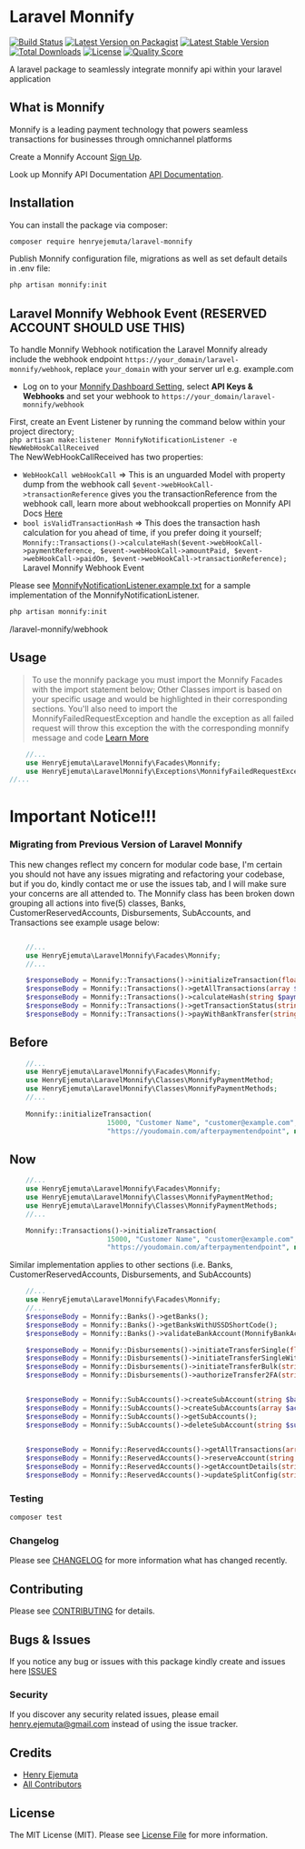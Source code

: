 # Laravel Monnify

[![Build Status](https://travis-ci.org/henryejemuta/laravel-monnify.svg?branch=master)](https://travis-ci.org/henryejemuta/laravel-monnify)
[![Latest Version on Packagist](https://img.shields.io/packagist/v/henryejemuta/laravel-monnify.svg?style=flat-square)](https://packagist.org/packages/henryejemuta/laravel-monnify)
[![Latest Stable Version](https://poser.pugx.org/henryejemuta/laravel-monnify/v/stable)](https://packagist.org/packages/henryejemuta/laravel-monnify)
[![Total Downloads](https://poser.pugx.org/henryejemuta/laravel-monnify/downloads)](https://packagist.org/packages/henryejemuta/laravel-monnify)
[![License](https://poser.pugx.org/henryejemuta/laravel-monnify/license)](https://packagist.org/packages/henryejemuta/laravel-monnify)
[![Quality Score](https://img.shields.io/scrutinizer/g/henryejemuta/laravel-monnify.svg?style=flat-square)](https://scrutinizer-ci.com/g/henryejemuta/laravel-monnify)

A laravel package to seamlessly integrate monnify api within your laravel application

## What is Monnify
Monnify is a leading payment technology that powers seamless transactions for businesses through omnichannel platforms

Create a Monnify Account [Sign Up](https://app.monnify.com/create-account).

Look up Monnify API Documentation [API Documentation](https://teamapt.atlassian.net/wiki/spaces/MON/overview).

## Installation

You can install the package via composer:

```bash
composer require henryejemuta/laravel-monnify
```

Publish Monnify configuration file, migrations as well as set default details in .env file:

```bash
php artisan monnify:init
```


## Laravel Monnify Webhook Event (RESERVED ACCOUNT SHOULD USE THIS)
To handle Monnify Webhook notification the Laravel Monnify already include the webhook endpoint `https://your_domain/laravel-monnify/webhook`, replace `your_domain` with your server url e.g. example.com

- Log on to your [Monnify Dashboard Setting](https://app.monnify.com/settings), select **API Keys & Webhooks** and set your webhook to `https://your_domain/laravel-monnify/webhook`

First, create an Event Listener by running the command below within your project directory; <br/>
`php artisan make:listener MonnifyNotificationListener -e NewWebHookCallReceived` <br/>
The NewWebHookCallReceived has two properties:
- `WebHookCall webHookCall` => This is an unguarded Model with property dump from the webhook call `$event->webHookCall->transactionReference` gives you the transactionReference from the webhook call, learn more about webhookcall properties on Monnify API Docs [Here](https://docs.teamapt.com/display/MON/Webhook+Notifications) 
- `bool isValidTransactionHash` => This does the transaction hash calculation for you ahead of time, if you prefer doing it yourself; `Monnify::Transactions()->calculateHash($event->webHookCall->paymentReference, $event->webHookCall->amountPaid, $event->webHookCall->paidOn, $event->webHookCall->transactionReference);`
Laravel Monnify Webhook Event 

Please see [MonnifyNotificationListener.example.txt](MonnifyNotificationListener.example.txt) for a sample implementation of the MonnifyNotificationListener.

```bash
php artisan monnify:init
```
/laravel-monnify/webhook


## Usage
> To use the monnify package you must import the Monnify Facades with the import statement below; Other Classes import is based on your specific usage and would be highlighted in their corresponding sections.
> You'll also need to import the MonnifyFailedRequestException and handle the exception as all failed request will throw this exception the with the corresponding monnify message and code [Learn More](https://docs.teamapt.com/display/MON/Transaction+Responses)
>
```php
    //...
    use HenryEjemuta\LaravelMonnify\Facades\Monnify;
    use HenryEjemuta\LaravelMonnify\Exceptions\MonnifyFailedRequestException;
//...

```

# Important Notice!!!
### Migrating from Previous Version of Laravel Monnify
This new changes reflect my concern for modular code base, I'm certain you should not have any issues migrating and refactoring your codebase, but if you do, kindly contact me or use the issues tab, and I will make sure your concerns are all attended to.
The Monnify class has been broken down grouping all actions into five(5) classes, Banks, CustomerReservedAccounts, Disbursements, SubAccounts, and Transactions
see example usage below: 
```php

    //...
    use HenryEjemuta\LaravelMonnify\Facades\Monnify;
    //...

    $responseBody = Monnify::Transactions()->initializeTransaction(float $amount, string $customerName, string $customerEmail, string $paymentReference, string $paymentDescription, string $redirectUrl, MonnifyPaymentMethods $monnifyPaymentMethods, MonnifyIncomeSplitConfig $incomeSplitConfig = null, string $currencyCode = null);
    $responseBody = Monnify::Transactions()->getAllTransactions(array $queryParams);
    $responseBody = Monnify::Transactions()->calculateHash(string $paymentReference, $amountPaid, string $paidOn, string $transactionReference);
    $responseBody = Monnify::Transactions()->getTransactionStatus(string $transactions);
    $responseBody = Monnify::Transactions()->payWithBankTransfer(string $transactionReference, string $bankCode);

```
## Before
```php
    //...
    use HenryEjemuta\LaravelMonnify\Facades\Monnify;
    use HenryEjemuta\LaravelMonnify\Classes\MonnifyPaymentMethod;
    use HenryEjemuta\LaravelMonnify\Classes\MonnifyPaymentMethods;
    //...
    
    Monnify::initializeTransaction(
                        15000, "Customer Name", "customer@example.com", "transaction_ref", "Transaction Description",
                        "https://youdomain.com/afterpaymentendpoint", new MonnifyPaymentMethods(MonnifyPaymentMethod::CARD(), MonnifyPaymentMethod::ACCOUNT_TRANSFER()));
```
## Now

```php
    //...
    use HenryEjemuta\LaravelMonnify\Facades\Monnify;
    use HenryEjemuta\LaravelMonnify\Classes\MonnifyPaymentMethod;
    use HenryEjemuta\LaravelMonnify\Classes\MonnifyPaymentMethods;
    //...

    Monnify::Transactions()->initializeTransaction(
                        15000, "Customer Name", "customer@example.com", "transaction_ref", "Transaction Description",
                        "https://youdomain.com/afterpaymentendpoint", new MonnifyPaymentMethods(MonnifyPaymentMethod::CARD(), MonnifyPaymentMethod::ACCOUNT_TRANSFER()));

```

Similar implementation applies to other sections (i.e. Banks, CustomerReservedAccounts, Disbursements, and SubAccounts)

```php
    //...
    use HenryEjemuta\LaravelMonnify\Facades\Monnify;
    //...
    $responseBody = Monnify::Banks()->getBanks();
    $responseBody = Monnify::Banks()->getBanksWithUSSDShortCode();
    $responseBody = Monnify::Banks()->validateBankAccount(MonnifyBankAccount $bankAccount);

    $responseBody = Monnify::Disbursements()->initiateTransferSingle(float $amount, string $reference, string $narration, MonnifyBankAccount $bankAccount, string $currencyCode = null);
    $responseBody = Monnify::Disbursements()->initiateTransferSingleWithMonnifyTransaction(MonnifyTransaction $monnifyTransaction);
    $responseBody = Monnify::Disbursements()->initiateTransferBulk(string $title, string $batchReference, string $narration, MonnifyOnFailureValidate $onFailureValidate, int $notificationInterval, MonnifyTransactionList $transactionList);
    $responseBody = Monnify::Disbursements()->authorizeTransfer2FA(string $authorizationCode, string $reference, string $path);


    $responseBody = Monnify::SubAccounts()->createSubAccount(string $bankCode, string $accountNumber, string $email, string $currencyCode = null, string $splitPercentage = null);
    $responseBody = Monnify::SubAccounts()->createSubAccounts(array $accounts);
    $responseBody = Monnify::SubAccounts()->getSubAccounts();
    $responseBody = Monnify::SubAccounts()->deleteSubAccount(string $subAccountCode);

    
    $responseBody = Monnify::ReservedAccounts()->getAllTransactions(array $queryParams);
    $responseBody = Monnify::ReservedAccounts()->reserveAccount(string $accountReference, string $accountName, string $customerEmail, string $customerName = null, string $customerBvn = null, string $currencyCode = null, bool $restrictPaymentSource = false, MonnifyAllowedPaymentSources $allowedPaymentSources = null, MonnifyIncomeSplitConfig $incomeSplitConfig = null);
    $responseBody = Monnify::ReservedAccounts()->getAccountDetails(string $accountReference);
    $responseBody = Monnify::ReservedAccounts()->updateSplitConfig(string $accountReference, MonnifyIncomeSplitConfig $incomeSplitConfig);


```

### Testing

``` bash
composer test
```

### Changelog

Please see [CHANGELOG](CHANGELOG.md) for more information what has changed recently.

## Contributing

Please see [CONTRIBUTING](CONTRIBUTING.md) for details.

## Bugs & Issues

If you notice any bug or issues with this package kindly create and issues here [ISSUES](https://github.com/henryejemuta/laravel-monnify/issues)

### Security

If you discover any security related issues, please email henry.ejemuta@gmail.com instead of using the issue tracker.

## Credits

- [Henry Ejemuta](https://github.com/henryejemuta)
- [All Contributors](../../contributors)

## License

The MIT License (MIT). Please see [License File](LICENSE.md) for more information.
